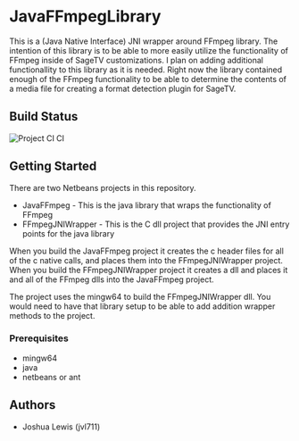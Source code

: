 # JavaFFmpegLibrary

This is a (Java Native Interface) JNI wrapper around FFmpeg library.  The intention
of this library is to be able to more easily utilize the functionality of FFmpeg inside
of SageTV customizations.  I plan on adding additional functionallity to this library
as it is needed.  Right now the library contained enough of the FFmpeg functionality
to be able to determine the contents of a media file for creating a format detection
plugin for SageTV.

## Build Status ##
![Project CI CI](https://github.com/jvl711/JavaFFmpegLibrary/workflows/Project%20CI%20CI/badge.svg)

## Getting Started

There are two Netbeans projects in this repository.

* JavaFFmpeg - This is the java library that wraps the functionality of FFmpeg
* FFmpegJNIWrapper - This is the C dll project that provides the JNI entry points for the java library

When you build the JavaFFmpeg project it creates the c header files for all of the c native calls, 
and places them into the FFmpegJNIWrapper project.  When you build the FFmpegJNIWrapper project
it creates a dll and places it and all of the FFmpeg dlls into the JavaFFmpeg project.

The project uses the mingw64 to build the FFmpegJNIWrapper dll.  You would need to have
that library setup to be able to add addition wrapper methods to the project.

### Prerequisites
* mingw64
* java
* netbeans or ant

## Authors
* Joshua Lewis (jvl711)
